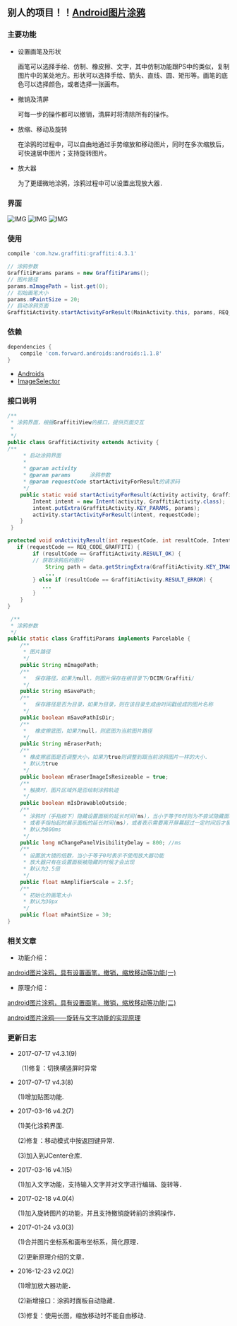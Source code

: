 
## 别人的项目！！[Android图片涂鸦](http://blog.csdn.net/u012964944/article/details/52661940)

### 主要功能

  * 设置画笔及形状

    画笔可以选择手绘、仿制、橡皮擦、文字，其中仿制功能跟PS中的类似，复制图片中的某处地方。形状可以选择手绘、箭头、直线、圆、矩形等。画笔的底色可以选择颜色，或者选择一张画布。

  * 撤销及清屏

    可每一步的操作都可以撤销，清屏时将清除所有的操作。

  * 放缩、移动及旋转

    在涂鸦的过程中，可以自由地通过手势缩放和移动图片，同时在多次缩放后，可快速居中图片；支持旋转图片。

  * 放大器

    为了更细微地涂鸦，涂鸦过程中可以设置出现放大器．
    
    
### 界面

 ![IMG](https://raw.githubusercontent.com/1993hzw/common/master/Graffiti/01.png)
 ![IMG](https://raw.githubusercontent.com/1993hzw/common/master/Graffiti/02.png)
 ![IMG](https://raw.githubusercontent.com/1993hzw/common/master/Graffiti/03.png)


### 使用
```groovy
compile 'com.hzw.graffiti:graffiti:4.3.1'
```

```java
// 涂鸦参数
GraffitiParams params = new GraffitiParams();
// 图片路径
params.mImagePath = list.get(0);
// 初始画笔大小
params.mPaintSize = 20;
// 启动涂鸦页面
GraffitiActivity.startActivityForResult(MainActivity.this, params, REQ_CODE_GRAFFITI);

```


### 依赖
```groovy
dependencies {
    compile 'com.forward.androids:androids:1.1.8'
}
```

  * [Androids](https://github.com/1993hzw/Androids)
  * [ImageSelector](https://github.com/1993hzw/ImageSelector)


### 接口说明

```java
/**
 * 涂鸦界面，根据GraffitiView的接口，提供页面交互
 *
 */
public class GraffitiActivity extends Activity {
/**
     * 启动涂鸦界面
     *
     * @param activity
     * @param params      涂鸦参数
     * @param requestCode startActivityForResult的请求码
     */
    public static void startActivityForResult(Activity activity, GraffitiParams params, int requestCode) {
        Intent intent = new Intent(activity, GraffitiActivity.class);
        intent.putExtra(GraffitiActivity.KEY_PARAMS, params);
        activity.startActivityForResult(intent, requestCode);
    }
 }
```

```java
protected void onActivityResult(int requestCode, int resultCode, Intent data) {
   if (requestCode == REQ_CODE_GRAFFITI) {
        if (resultCode == GraffitiActivity.RESULT_OK) {
        // 获取涂鸦后的图片
            String path = data.getStringExtra(GraffitiActivity.KEY_IMAGE_PATH);
            ...
        } else if (resultCode == GraffitiActivity.RESULT_ERROR) {
           ...
        }
    }
}
```

```java
 /**
 * 涂鸦参数
 */
public static class GraffitiParams implements Parcelable {
    /**
     * 图片路径
     */
    public String mImagePath;
    /**
     * 　保存路径，如果为null，则图片保存在根目录下/DCIM/Graffiti/
     */
    public String mSavePath;
    /**
     * 　保存路径是否为目录，如果为目录，则在该目录生成由时间戳组成的图片名称
     */
    public boolean mSavePathIsDir;
    /**
     * 　橡皮擦底图，如果为null，则底图为当前图片路径
     */
    public String mEraserPath;
    /**
     * 橡皮擦底图是否调整大小，如果为true则调整到跟当前涂鸦图片一样的大小．
     * 默认为true
     */
    public boolean mEraserImageIsResizeable = true;
    /**
     * 触摸时，图片区域外是否绘制涂鸦轨迹
     */
    public boolean mIsDrawableOutside;
    /**
     * 涂鸦时（手指按下）隐藏设置面板的延长时间(ms)，当小于等于0时则为不尝试隐藏面板（即保持面板当前状态不变）;当大于0时表示需要触摸屏幕超过一定时间后才隐藏
     * 或者手指抬起时展示面板的延长时间(ms)，或者表示需要离开屏幕超过一定时间后才展示
     * 默认为800ms
     */
    public long mChangePanelVisibilityDelay = 800; //ms
    /**
     * 设置放大镜的倍数，当小于等于0时表示不使用放大器功能
     * 放大器只有在设置面板被隐藏的时候才会出现
     * 默认为2.5倍
     */
    public float mAmplifierScale = 2.5f;
    /**
     * 初始化的画笔大小
     * 默认为30px
     */
    public float mPaintSize = 30;
}
```

### 相关文章

  * 功能介绍：

   [android图片涂鸦，具有设置画笔，撤销，缩放移动等功能(一)](http://blog.csdn.net/u012964944/article/details/52661940)


  * 原理介绍：

  [android图片涂鸦，具有设置画笔，撤销，缩放移动等功能(二)](http://blog.csdn.net/u012964944/article/details/52769273)

  [android图片涂鸦——旋转与文字功能的实现原理](http://blog.csdn.net/u012964944/article/details/62889219)


### 更新日志

 * 2017-07-17 v4.3.1(9)

   （1)修复：切换横竖屏时异常
   

 * 2017-07-17 v4.3(8)

    (1)增加贴图功能.
    

 * 2017-03-16 v4.2(7)

    (1)美化涂鸦界面.
  
    (2)修复：移动模式中按返回键异常.
  
    (3)加入到JCenter仓库.


  * 2017-03-16 v4.1(5)

    (1)加入文字功能，支持输入文字并对文字进行编辑、旋转等．


  * 2017-02-18 v4.0(4)

    (1)加入旋转图片的功能，并且支持撤销旋转前的涂鸦操作．


  * 2017-01-24 v3.0(3)

    (1)合并图片坐标系和画布坐标系，简化原理．
  
    (2)更新原理介绍的文章．


  * 2016-12-23 v2.0(2)

    (1)增加放大器功能．

    (2)新增接口：涂鸦时面板自动隐藏．

    (3)修复：使用长图，缩放移动时不能自由移动．
